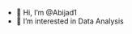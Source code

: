 - 👋 Hi, I’m @Abijad1
- 👀 I’m interested in Data Analysis

<!---
Abijad1/Abijad1 is a ✨ special ✨ repository because its `README.md` (this file) appears on your GitHub profile.
You can click the Preview link to take a look at your changes.
--->
